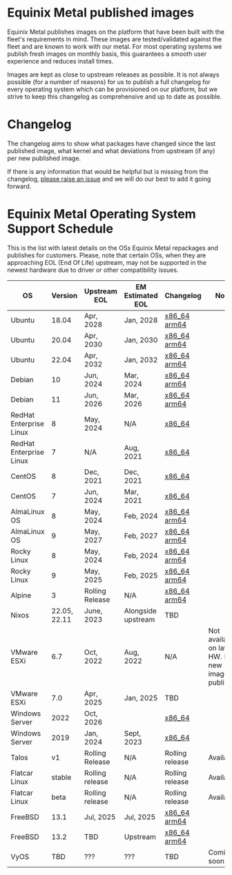 # Equinix Metal published images

Equinix Metal publishes images on the platform that have been built with the fleet's requirements in mind. These images are tested/validated against the fleet and are known to work with our metal. For most operating systems we publish fresh images on monthly basis, this guarantees a smooth user experience and reduces install times.

Images are kept as close to upstream releases as possible. It is not always possible (for a number of reasons) for us to publish a full changelog for every operating system which can be provisioned on our platform, but we strive to keep this changelog as comprehensive and up to date as possible.

# Changelog

The changelog aims to show what packages have changed since the last published image, what kernel and what deviations from upstream (if any) per new published image.

If there is any information that would be helpful but is missing from the changelog, [please raise an issue](https://github.com/equinixmetal-images/changelog/issues/new) and we will do our best to add it going forward.

# Equinix Metal Operating System Support Schedule

This is the list with latest details on the OSs Equinix Metal repackages and publishes for customers. Please, note that certain OSs, when they are approaching EOL (End Of Life) upstream, may not be supported in the newest hardware due to driver or other compatibility issues.

| OS                      | Version | Upstream EOL  | EM Estimated EOL |  Changelog                      | Notes |
| ---                     | ---   | ---             | ---        | ---                                                               | --- |
| Ubuntu                  | 18.04 | Apr, 2028       | Jan, 2028  | [x86_64](ubuntu/x86_64/18_04.md) [arm64](ubuntu/aarch64/18_04.md) | |
| Ubuntu                  | 20.04 | Apr, 2030       | Jan, 2030  | [x86_64](ubuntu/x86_64/20_04.md) [arm64](ubuntu/aarch64/20_04.md) | |
| Ubuntu                  | 22.04 | Apr, 2032       | Jan, 2032  | [x86_64](ubuntu/x86_64/22_04.md) [arm64](ubuntu/aarch64/22_04.md) | |
| Debian                  | 10    | Jun, 2024       | Mar, 2024  | [x86_64](debian/x86_64/10.md) [arm64](debian/aarch64/10.md)       | |
| Debian                  | 11    | Jun, 2026       | Mar, 2026  | [x86_64](debian/x86_64/11.md) [arm64](debian/aarch64/11.md)       | |
| RedHat Enterprise Linux | 8     | May, 2024       | N/A        | [x86_64](rhel/x86_64/8.md)                                        | |
| RedHat Enterprise Linux | 7     | N/A             | Aug, 2021  | [x86_64](rhel/x86_64/7.md)                                        | |
| CentOS                  | 8     | Dec, 2021       | Dec, 2021  | [x86_64](centos/x86_64/8.md)                                      | |
| CentOS                  | 7     | Jun, 2024       | Mar, 2021  | [x86_64](centos/x86_64/7.md)                                      | |
| AlmaLinux OS            | 8     | May, 2024       | Feb, 2024  | [x86_64](alma/x86_64/8.md) [arm64](alma/aarch64/8.md)             | |
| AlmaLinux OS            | 9     | May, 2027       | Feb, 2027  | [x86_64](alma/x86_64/9.md) [arm64](alma/aarch64/9.md)             | |
| Rocky Linux             | 8     | May, 2024       | Feb, 2024  | [x86_64](rocky/x86_64/8.md) [arm64](rocky/aarch64/8.md)           | |
| Rocky Linux             | 9     | May, 2025       | Feb, 2025  | [x86_64](rocky/x86_64/9.md) [arm64](rocky/aarch64/9.md)           | |
| Alpine                  | 3     | Rolling Release | N/A        | [x86_64](alpine/x86_64/3.md) [arm64](alpine/aarch64/3.md)         | |
| Nixos                   | 22.05, 22.11 | June, 2023 | Alongside upstream      | TBD                                                | |
| VMware ESXi             | 6.7   | Oct, 2022       | Aug, 2022  | N/A          | Not available on latest HW. No new images published. |
| VMware ESXi             | 7.0   | Apr, 2025       | Jan, 2025  | TBD                                                               | |
| Windows Server          | 2022  | Oct, 2026       |            | [x86_64](windows/x86_64/2022.md)                                  | |
| Windows Server          | 2019  | Jan, 2024       | Sept, 2023 | [x86_64](windows/x86_64/2019.md)                                  | |
| Talos                   | v1    | Rolling Release | N/A        | Rolling release                       | Available                 | |
| Flatcar Linux           |stable | Rolling release | N/A        | Rolling release                       | Available                 | |
| Flatcar Linux           |beta   | Rolling release | N/A        | Rolling release                       | Available                 | |
| FreeBSD                 | 13.1  | Jul, 2025       | Jul, 2025  | [x86_64](freebsd/x86_64/13_1.md) [arm64](freebsd/arm64/13_1.md) | |
| FreeBSD                 | 13.2  | TBD             | Upstream   | [x86_64](freebsd/x86_64/13_2.md) [arm64](freebsd/arm64/13_2.md) | |
| VyOS                    | TBD   | ???             | ???        | TBD                                   | Coming soon               | |
